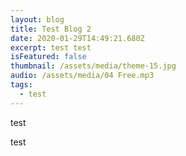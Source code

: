 ```yaml
---
layout: blog
title: Test Blog 2
date: 2020-01-29T14:49:21.680Z
excerpt: test test
isFeatured: false
thumbnail: /assets/media/theme-15.jpg
audio: /assets/media/04 Free.mp3
tags:
  - test
---
```

test

test
